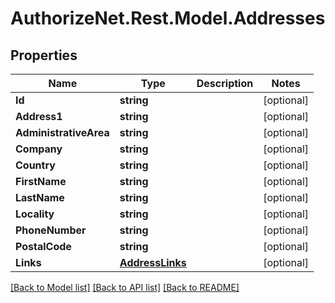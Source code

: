 # AuthorizeNet.Rest.Model.Addresses
## Properties

Name | Type | Description | Notes
------------ | ------------- | ------------- | -------------
**Id** | **string** |  | [optional] 
**Address1** | **string** |  | [optional] 
**AdministrativeArea** | **string** |  | [optional] 
**Company** | **string** |  | [optional] 
**Country** | **string** |  | [optional] 
**FirstName** | **string** |  | [optional] 
**LastName** | **string** |  | [optional] 
**Locality** | **string** |  | [optional] 
**PhoneNumber** | **string** |  | [optional] 
**PostalCode** | **string** |  | [optional] 
**Links** | [**AddressLinks**](AddressLinks.md) |  | [optional] 

[[Back to Model list]](../README.md#documentation-for-models) [[Back to API list]](../README.md#documentation-for-api-endpoints) [[Back to README]](../README.md)

